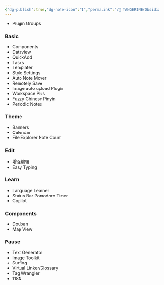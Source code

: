 ```yaml
---
{"dg-publish":true,"dg-note-icon":"1","permalink":"/🍊 TANGERINE/Obsidian/Community Plugins/","dgPassFrontmatter":true,"noteIcon":"1","created":"2024-10-26T20:16:55.000+08:00","updated":"2024-11-05T23:44:41.849+08:00"}
---
```


- Plugin Groups
### Basic
- Components
- Dataview
- QuickAdd
- Tasks
- Templater
- Style Settings
- Auto Note Mover
- Remotely Save
- Image auto upload Plugin
- Workspace Plus
- Fuzzy Chinese Pinyin
- Periodic Notes
### Theme
- Banners
- Calendar
- File Explorer Note Count
### Edit
- 增强编辑
- Easy Typing
### Learn
- Language Learner
- Status Bar Pomodoro Timer
- Copilot
### Components
- Douban
- Map View
### Pause
- Text Generator
- Image Toolkit
- Surfing
- Virtual Linker/Glossary
- Tag Wrangler
- 118N